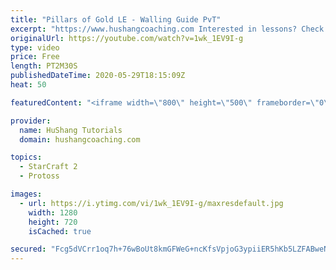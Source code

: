 ```yaml
---
title: "Pillars of Gold LE - Walling Guide PvT"
excerpt: "https://www.hushangcoaching.com Interested in lessons? Check out the website for more information ------------------------------------------------------------------------------------------------------- Want to support HuShang Tutorials directly? Patreon is a website where you can contribute a monthly"
originalUrl: https://youtube.com/watch?v=1wk_1EV9I-g
type: video
price: Free
length: PT2M30S
publishedDateTime: 2020-05-29T18:15:09Z
heat: 50

featuredContent: "<iframe width=\"800\" height=\"500\" frameborder=\"0\" src=\"https://www.youtube.com/embed/1wk_1EV9I-g\" allow=\"accelerometer; autoplay; encrypted-media; gyroscope; picture-in-picture\" allowfullscreen></iframe>"

provider:
  name: HuShang Tutorials
  domain: hushangcoaching.com

topics:
  - StarCraft 2
  - Protoss

images:
  - url: https://i.ytimg.com/vi/1wk_1EV9I-g/maxresdefault.jpg
    width: 1280
    height: 720
    isCached: true

secured: "Fcg5dVCrr1oq7h+76wBoUt8kmGFWeG+ncKfsVpjoG3ypiiER5hKb5LZFABweNlFnqUwvUx8hHbTTy2WzouBIhazsgX58leybac5mE7L5JDyviPpWeD1FDSg/f+96HELrX7/o/1HWSHbASgXd+bUBNCB0xzbvGXIhidq9uxWUknd+u4zUzKYAmZqrLS+5Yd2bMPa7S+L6lxHhYoMZAiBETyFvZMDFcNhAjYsNCbZ6YkzUgQtCV1Rgb4Vec53cP4nSGqeaPGtnay61am4wfVE5KNjNrUyajuleHF/qT7divYRsU+OqCsk/ipp2ReB4T48V0Wd86qD+GXzR5gYs5Eo0qLT3+xP5gSjb7zEeygVlhAjTNYguIiBt0RhkmthcqGW3v2mDsZY3VRQPWYAYK24uShkF6bbDX/DtJKdvQOUDTD4=;jRl97nacm6UPcasmxq/HJg=="
---
```


